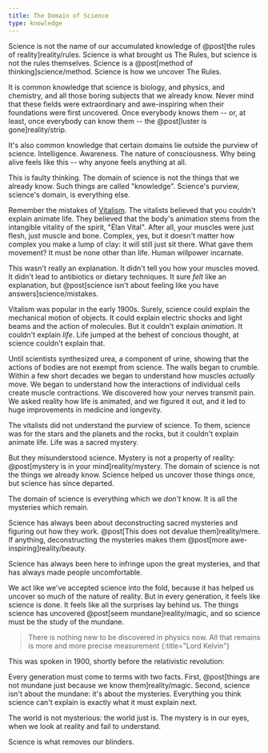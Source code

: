 ```yaml
---
title: The Domain of Science
type: knowledge
---
```

Science is not the name of our accumulated knowledge of @post[the rules of reality]reality/rules. Science is what brought us The Rules, but science is not the rules themselves. Science is a @post[method of thinking]science/method. Science is how we uncover The Rules.

It is common knowledge that science is biology, and physics, and chemistry, and all those boring subjects that we already know. Never mind that these fields were extraordinary and awe-inspiring when their foundations were first uncovered. Once everybody knows them -- or, at least, once everybody can know them -- the @post[luster is gone]reality/strip.

It's also common knowledge that certain domains lie outside the purview of science. Intelligence. Awareness. The nature of consciousness. Why being alive feels like this -- why anyone feels anything at all.

This is faulty thinking. The domain of science is not the things that we already know. Such things are called "knowledge". Science's purview, science's domain, is everything else.

Remember the mistakes of [Vitalism](http://en.wikipedia.org/wiki/Vitalism). The vitalists believed that you couldn't explain animate life. They believed that the body's animation stems from the intangible vitality of the spirit, "Élan Vital". After all, your muscles were just flesh, just muscle and bone. Complex, yes, but it doesn't matter how complex you make a lump of clay: it will still just sit there. What gave them movement? It must be none other than life. Human willpower incarnate.

This wasn't really an explanation. It didn't tell you how your muscles moved. It didn't lead to antibiotics or dietary techniques. It sure *felt* like an explanation, but @post[science isn't about feeling like you have answers]science/mistakes.

Vitalism was popular in the early 1900s. Surely, science could explain the mechanical motion of objects. It could explain electric shocks and light beams and the action of molecules. But it couldn't explain *animation*. It couldn't explain *life*. Life jumped at the behest of concious thought, at science couldn't explain that.

Until scientists synthesized urea, a component of urine, showing that the actions of bodies are not exempt from science. The walls began to crumble. Within a few short decades we began to understand how muscles *actually* move. We began to understand how the interactions of individual cells create muscle contractions. We discovered how your nerves transmit pain. We asked reality how life is animated, and we figured it out, and it led to huge improvements in medicine and longevity.

The vitalists did not understand the purview of science. To them, science was for the stars and the planets and the rocks, but it couldn't explain animate life. Life was a sacred mystery.

But they misunderstood science. Mystery is not a property of reality: @post[mystery is in your mind]reality/mystery. The domain of science is not the things we already know. Science helped us uncover those things once, but science has since departed.

The domain of science is everything which we *don't* know. It is all the mysteries which remain.

Science has always been about deconstructing sacred mysteries and figuring out how they work. @post[This does not devalue them]reality/mere. If anything, deconstructing the mysteries makes them @post[more awe-inspiring]reality/beauty.

Science has always been here to infringe upon the great mysteries, and that has always made people uncomfortable.

We act like we've accepted science into the fold, because it has helped us uncover so much of the nature of reality. But in every generation, it feels like science is done. It feels like all the surprises lay behind us. The things science has uncovered @post[seem mundane]reality/magic, and so science must be the study of the mundane.

> There is nothing new to be discovered in physics now. All that remains is more and more precise measurement
{:title="Lord Kelvin"}

<aside class="info" markdown="block">
This was spoken in 1900, shortly before the relativistic revolution:
</aside>

Every generation must come to terms with two facts. First, @post[things are not mundane just because we know them]reality/magic. Second, science isn't about the mundane: it's about the mysteries. Everything you think science can't explain is exactly what it must explain next.

The world is not mysterious: the world just is. The mystery is in our eyes, when we look at reality and fail to understand.

Science is what removes our blinders.
